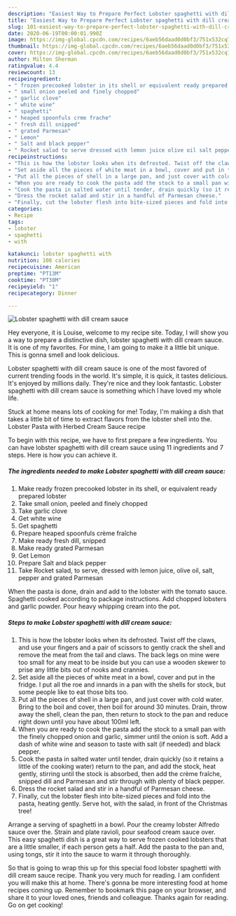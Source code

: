 ```yaml
---
description: "Easiest Way to Prepare Perfect Lobster spaghetti with dill cream sauce"
title: "Easiest Way to Prepare Perfect Lobster spaghetti with dill cream sauce"
slug: 101-easiest-way-to-prepare-perfect-lobster-spaghetti-with-dill-cream-sauce
date: 2020-06-19T00:00:01.990Z
image: https://img-global.cpcdn.com/recipes/6aeb56daad0d0bf3/751x532cq70/lobster-spaghetti-with-dill-cream-sauce-recipe-main-photo.jpg
thumbnail: https://img-global.cpcdn.com/recipes/6aeb56daad0d0bf3/751x532cq70/lobster-spaghetti-with-dill-cream-sauce-recipe-main-photo.jpg
cover: https://img-global.cpcdn.com/recipes/6aeb56daad0d0bf3/751x532cq70/lobster-spaghetti-with-dill-cream-sauce-recipe-main-photo.jpg
author: Milton Sherman
ratingvalue: 4.4
reviewcount: 13
recipeingredient:
- " frozen precooked lobster in its shell or equivalent ready prepared lobster"
- " small onion peeled and finely chopped"
- " garlic clove"
- " white wine"
- " spaghetti"
- " heaped spoonfuls crme frache"
- " fresh dill snipped"
- " grated Parmesan"
- " Lemon"
- " Salt and black pepper"
- " Rocket salad to serve dressed with lemon juice olive oil salt pepper and grated Parmesan"
recipeinstructions:
- "This is how the lobster looks when its defrosted. Twist off the claws, and use your fingers and a pair of scissors to gently crack the shell and remove the meat from the tail and claws. The back legs on mine were too small for any meat to be inside but you can use a wooden skewer to prise any little bits out of nooks and crannies."
- "Set aside all the pieces of white meat in a bowl, cover and put in the fridge. I put all the roe and innards in a pan with the shells for stock, but some people like to eat those bits too."
- "Put all the pieces of shell in a large pan, and just cover with cold water. Bring to the boil and cover, then boil for around 30 minutes. Drain, throw away the shell, clean the pan, then return to stock to the pan and reduce right down until you have about 100ml left."
- "When you are ready to cook the pasta add the stock to a small pan with the finely chopped onion and garlic, simmer until the onion is soft. Add a dash of white wine and season to taste with salt (if needed) and black pepper."
- "Cook the pasta in salted water until tender, drain quickly (so it retains a little of the cooking water) return to the pan, and add the stock, heat gently, stirring until the stock is absorbed, then add the crème fraîche, snipped dill and Parmesan and stir through with plenty of black pepper."
- "Dress the rocket salad and stir in a handful of Parmesan cheese."
- "Finally, cut the lobster flesh into bite-sized pieces and fold into the pasta, heating gently. Serve hot, with the salad, in front of the Christmas tree!"
categories:
- Recipe
tags:
- lobster
- spaghetti
- with

katakunci: lobster spaghetti with 
nutrition: 108 calories
recipecuisine: American
preptime: "PT13M"
cooktime: "PT30M"
recipeyield: "1"
recipecategory: Dinner

---
```



![Lobster spaghetti with dill cream sauce](https://img-global.cpcdn.com/recipes/6aeb56daad0d0bf3/751x532cq70/lobster-spaghetti-with-dill-cream-sauce-recipe-main-photo.jpg)

Hey everyone, it is Louise, welcome to my recipe site. Today, I will show you a way to prepare a distinctive dish, lobster spaghetti with dill cream sauce. It is one of my favorites. For mine, I am going to make it a little bit unique. This is gonna smell and look delicious.

Lobster spaghetti with dill cream sauce is one of the most favored of current trending foods in the world. It's simple, it is quick, it tastes delicious. It's enjoyed by millions daily. They're nice and they look fantastic. Lobster spaghetti with dill cream sauce is something which I have loved my whole life.

Stuck at home means lots of cooking for me! Today, I&#39;m making a dish that takes a little bit of time to extract flavors from the lobster shell into the. Lobster Pasta with Herbed Cream Sauce recipe


To begin with this recipe, we have to first prepare a few ingredients. You can have lobster spaghetti with dill cream sauce using 11 ingredients and 7 steps. Here is how you can achieve it.

<!--inarticleads1-->

##### The ingredients needed to make Lobster spaghetti with dill cream sauce:

1. Make ready  frozen precooked lobster in its shell, or equivalent ready prepared lobster
1. Take  small onion, peeled and finely chopped
1. Take  garlic clove
1. Get  white wine
1. Get  spaghetti
1. Prepare  heaped spoonfuls crème fraîche
1. Make ready  fresh dill, snipped
1. Make ready  grated Parmesan
1. Get  Lemon
1. Prepare  Salt and black pepper
1. Take  Rocket salad, to serve, dressed with lemon juice, olive oil, salt, pepper and grated Parmesan


When the pasta is done, drain and add to the lobster with the tomato sauce. Spaghetti cooked according to package instructions. Add chopped lobsters and garlic powder. Pour heavy whipping cream into the pot. 

<!--inarticleads2-->

##### Steps to make Lobster spaghetti with dill cream sauce:

1. This is how the lobster looks when its defrosted. Twist off the claws, and use your fingers and a pair of scissors to gently crack the shell and remove the meat from the tail and claws. The back legs on mine were too small for any meat to be inside but you can use a wooden skewer to prise any little bits out of nooks and crannies.
1. Set aside all the pieces of white meat in a bowl, cover and put in the fridge. I put all the roe and innards in a pan with the shells for stock, but some people like to eat those bits too.
1. Put all the pieces of shell in a large pan, and just cover with cold water. Bring to the boil and cover, then boil for around 30 minutes. Drain, throw away the shell, clean the pan, then return to stock to the pan and reduce right down until you have about 100ml left.
1. When you are ready to cook the pasta add the stock to a small pan with the finely chopped onion and garlic, simmer until the onion is soft. Add a dash of white wine and season to taste with salt (if needed) and black pepper.
1. Cook the pasta in salted water until tender, drain quickly (so it retains a little of the cooking water) return to the pan, and add the stock, heat gently, stirring until the stock is absorbed, then add the crème fraîche, snipped dill and Parmesan and stir through with plenty of black pepper.
1. Dress the rocket salad and stir in a handful of Parmesan cheese.
1. Finally, cut the lobster flesh into bite-sized pieces and fold into the pasta, heating gently. Serve hot, with the salad, in front of the Christmas tree!


Arrange a serving of spaghetti in a bowl. Pour the creamy lobster Alfredo sauce over the. Strain and plate ravioli, pour seafood cream sauce over. This easy spaghetti dish is a great way to serve frozen cooked lobsters that are a little smaller, if each person gets a half. Add the pasta to the pan and, using tongs, stir it into the sauce to warm it through thoroughly. 

So that is going to wrap this up for this special food lobster spaghetti with dill cream sauce recipe. Thank you very much for reading. I am confident you will make this at home. There's gonna be more interesting food at home recipes coming up. Remember to bookmark this page on your browser, and share it to your loved ones, friends and colleague. Thanks again for reading. Go on get cooking!
